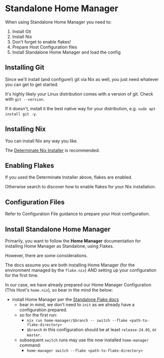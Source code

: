 # Standalone Home Manager

When using Standalone Home Manager you need to:

1. Install Git
1. Install Nix
1. Don't forget to enable flakes!
1. Prepare Host Configuration files
1. Install Standalone Home Manager and load the config

## Installing Git

Since we'll install (and configure!) git via Nix as well, you just need whatever you can get to get started.

It's highly likely your Linux distribution comes with a version of git. Check with `git --version`.

If it doesn't, install it the best native way for your distribution, e.g. `sudo apt install git -y`.

## Installing Nix

You can install Nix any way you like.

The [Determinate Nix Installer](https://github.com/DeterminateSystems/nix-installer) is recommended.

## Enabling Flakes

If you used the Determinate Installer above, flakes are enabled.

Otherwise search to discover how to enable flakes for your Nix installation.

## Configuration Files

Refer to Configuration File guidance to prepare your Host configuration.

## Install Standalone Home Manager

Primarily, you want to follow the **Home Manager** documentation for installing Home Manager as Standalone, using Flakes.

However, there are some considerations.

The docs assume you are both installing Home Manager (for the environment managed by the `flake.nix`) AND setting up your configuration for the first time.

In our case, we have already prepared our Home Manager Configuration (This Host's `home.nix`), so bear in the mind the below:

- install Home Manager per the [Standalone Flake docs](https://nix-community.github.io/home-manager/index.xhtml#sec-flakes-standalone)
    - bear in mind, we don't need to `init` as we already have a configuration prepared.
    - so for the first run:
      - `nix run home-manager/$branch -- switch --flake <path-to-flake-directory>`
      - `$branch` in this configuration should be at least `release-24.05`, or `master`.
    - subsequent `switch` runs may use the now installed `home-manager` command:
      - `home-manager switch --flake <path-to-flake-directory>`

